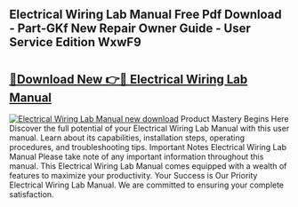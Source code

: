## Electrical Wiring Lab Manual Free Pdf Download - Part-GKf New Repair Owner Guide - User Service Edition WxwF9

# <h2><a href="http://bc16641.oget.top/?id=Electrical+Wiring+Lab+Manual">🔗Download New 👉🔴 Electrical Wiring Lab Manual</a></h2>

[![Electrical Wiring Lab Manual new download](https://i.imgur.com/5g1atiW.png)](http://bc16641.oget.top/?id=Electrical+Wiring+Lab+Manual)
Product Mastery Begins Here Discover the full potential of your Electrical Wiring Lab Manual with this user manual. Learn about its capabilities, installation steps, operating procedures, and troubleshooting tips. Important Notes Electrical Wiring Lab Manual Please take note of any important information throughout this manual. This Electrical Wiring Lab Manual comes equipped with a wealth of features to maximize your productivity. Your Success is Our Priority Electrical Wiring Lab Manual. We are committed to ensuring your complete satisfaction.

